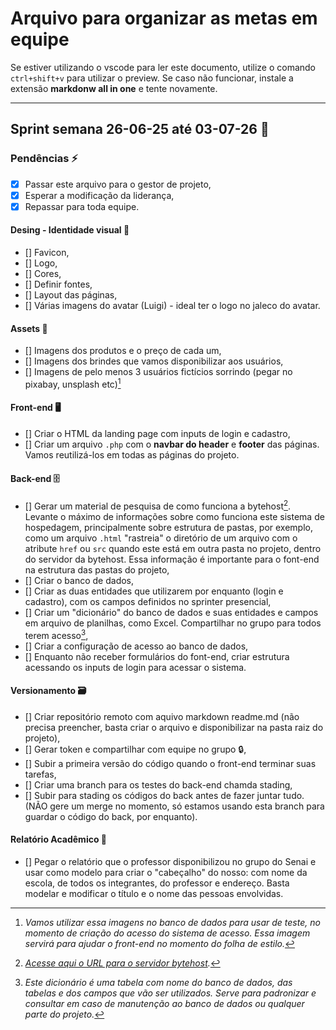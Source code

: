 # Arquivo para organizar as metas em equipe

Se estiver utilizando o vscode para ler este documento, utilize o comando `ctrl+shift+v` para utilizar o preview. Se caso não funcionar, instale a extensão **markdonw all in one** e tente novamente.

***
## Sprint semana 26-06-25 até 03-07-26 :date:

### Pendências :zap:
 - [x] Passar este arquivo para o gestor de projeto,
 - [x] Esperar a modificação da liderança,
 - [x] Repassar para toda equipe.

#### Desing - Identidade visual :art:
- [] Favicon,
- [] Logo,
- [] Cores,
- [] Definir fontes,
- [] Layout das páginas,
- [] Várias imagens do avatar (Luigi) - ideal ter o logo no jaleco do avatar.

#### Assets :file_folder:
- [] Imagens dos produtos e o preço de cada um,
- [] Imagens dos brindes que vamos disponibilizar aos usuários,
- [] Imagens de pelo menos 3 usuários fictícios sorrindo (pegar no pixabay, unsplash etc)[^1]

[^1]: *Vamos utilizar essa imagens no banco de dados para usar de teste, no momento de criação do acesso do sistema de acesso. Essa imagem servirá para ajudar o front-end no momento do folha de estilo.*

#### Front-end :desktop_computer:
- [] Criar o HTML da landing page com inputs de login e cadastro,
- [] Criar um arquivo `.php` com o **navbar do header** e **footer** das páginas. Vamos reutilizá-los em todas as páginas do projeto.

#### Back-end :file_cabinet:
- [] Gerar um material de pesquisa de como funciona a bytehost[^2]. Levante o máximo de informações sobre como funciona este sistema de hospedagem, principalmente sobre estrutura de pastas, por exemplo, como um arquivo `.html` "rastreia" o diretório de um arquivo com o atribute `href` ou `src` quando este está em outra pasta no projeto, dentro do servidor da bytehost. Essa informação é importante para o font-end na estrutura das pastas do projeto,
- [] Criar o banco de dados,
- [] Criar as duas entidades que utilizarem por enquanto (login e cadastro), com os campos definidos no sprinter presencial,
- [] Criar um "dicionário" do banco de dados e suas entidades e campos em arquivo de planilhas, como Excel. Compartilhar no grupo para todos terem acesso[^3],
- [] Criar a configuração de acesso ao banco de dados,
- [] Enquanto não receber formulários do font-end, criar estrutura acessando os inputs de login para acessar o sistema.

[^2]: *[Acesse aqui o URL para o servidor bytehost](https://byet.host/).*

[^3]: *Este dicionário é uma tabela com nome do banco de dados, das tabelas e dos campos que vão ser utilizados. Serve para padronizar e consultar em caso de manutenção ao banco de dados ou qualquer parte do projeto.*

#### Versionamento :card_file_box:
- [] Criar repositório remoto com aquivo markdown readme.md (não precisa preencher, basta criar o arquivo e disponibilizar na pasta raiz do projeto),
- [] Gerar token e compartilhar com equipe no grupo :lock:,
- [] Subir a primeira versão do código quando o front-end terminar suas tarefas,
- [] Criar uma branch para os testes do back-end chamda stading,
- [] Subir para stading os códigos do back antes de fazer juntar tudo. (NÃO gere um merge no momento, só estamos usando esta branch para guardar o código do back, por enquanto).


#### Relatório Acadêmico :page_facing_up:
- [] Pegar o relatório que o professor disponibilizou no grupo do Senai e usar como modelo para criar o "cabeçalho" do nosso: com nome da escola, de todos os integrantes, do professor e endereço. Basta modelar e modificar o título e o nome das pessoas envolvidas.


